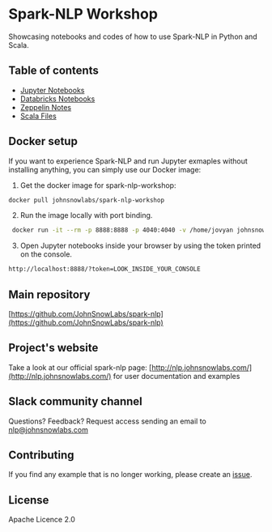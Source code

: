 # Spark-NLP Workshop

Showcasing notebooks and codes of how to use Spark-NLP in Python and Scala.

## Table of contents

* [Jupyter Notebooks](jupyter/)
* [Databricks Notebooks](databricks/)
* [Zeppelin Notes](zeppelin/)
* [Scala Files](scala/)

## Docker setup

If you want to experience Spark-NLP and run Jupyter exmaples without installing anything, you can simply use our Docker image:

1. Get the docker image for spark-nlp-workshop:

```bash
docker pull johnsnowlabs/spark-nlp-workshop
```

2. Run the image locally with port binding.

```bash
 docker run -it --rm -p 8888:8888 -p 4040:4040 -v /home/jovyan johnsnowlabs/spark-nlp-workshop
```

3. Open Jupyter notebooks inside your browser by using the token printed on the console.

```bash
http://localhost:8888/?token=LOOK_INSIDE_YOUR_CONSOLE
```

## Main repository

[https://github.com/JohnSnowLabs/spark-nlp](https://github.com/JohnSnowLabs/spark-nlp)

## Project's website

Take a look at our official spark-nlp page: [http://nlp.johnsnowlabs.com/](http://nlp.johnsnowlabs.com/) for user documentation and examples

## Slack community channel

Questions? Feedback? Request access sending an email to nlp@johnsnowlabs.com

## Contributing

If you find any example that is no longer working, please create an [issue](https://github.com/JohnSnowLabs/spark-nlp-workshop/issues).

## License

Apache Licence 2.0
